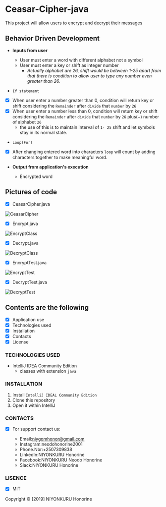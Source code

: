 # Ceasar-Cipher-java
This project will allow users to encrypt and decrypt their messages

## Behavior Driven Development
+ **Inputs from user**
  
  * User must enter a word with different alphabet not a symbol
  * User must enter a key or shift  as integer number
    + _Actually alphabet are 26, shift would be between 1-25 apart from that there is condition to allow user to type 
    any number even greater than 26._
 * `If statement`  
 - [x]  When user enter a number greater than 0, condition will return key or shift considering the `Remainder` after
  `divide` that `number` by `26`  
 - [x]  When user enter a number less than 0, condition will return key or shift considering the `Remainder` after 
 `divide` that `number` by `26` plus(+) number of alphabet `26` 
    + the use of this is to maintain interval of `1- 25`  shift and let symbols stay in its normal state.
  + `Loop(For)`
  
- [x]  After changing entered word into characters `loop` will count by adding characters together to make meaningful word.

+ **Output from application's execution**

    + Encrypted word
## Pictures of code
 - [x] CeasarCipher.java
 
 ![  CeasarCipher](https://github.com/niygomhonor/Ceasar-Cipher-java/home/wecode/Pictures/CeasarCipher.png)

- [x] Encrypt.java

 ![  EncryptClass ](/home/wecode/Pictures/EncryptClass.png)

- [x] Decrypt.java

 ![ DecryptClass](/home/wecode/Pictures/DecryptClass.png)
 
- [x] EncryptTest.java

 ![ EncryptTest](src/main/resources/EncryptTest.png)
 
 - [x] DecryptTest.java
 
  ![ DecryptTest](/home/wecode/Pictures/DecryptTest.png)


## Contents are the following
  - [x] Application use
  - [x]  Technologies used
  - [x]  Installation
  - [x]  Contacts
  - [x]  License

 ### TECHNOLOGIES USED
 + IntelliJ IDEA Community Edition
    + classes with extension `java`
    
  ### INSTALLATION
 
 1. Install  `IntelliJ IDEAL Community Edition`
 2. Clone this repository
 3. Open it within IntelliJ
   
  ### CONTACTS
  
  
- [X]  For support contact us:

     +  Email:niygomhonor@gmail.com
     +  Instagram:neodohonorine2001
     +  Phone.Nbr:+2507309838
     +  LinkedIn:NIYONKURU Honorine
     +  Facebook:NIYONKURU Neodo Honorine
     +  Slack:NIYONKURU Honorine
### LISENCE
- [x] MIT

Copyright &copy; [2019] NIYONKURU Honorine